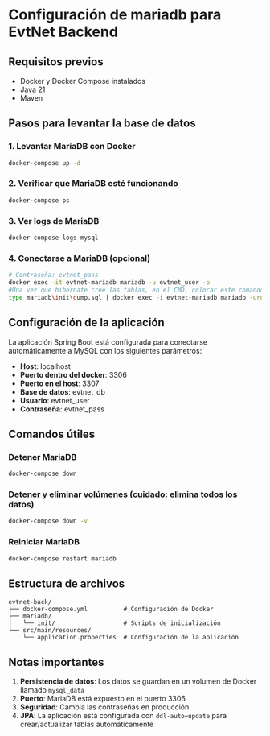 # Configuración de mariadb para EvtNet Backend

## Requisitos previos
- Docker y Docker Compose instalados
- Java 21
- Maven

## Pasos para levantar la base de datos

### 1. Levantar MariaDB con Docker
```bash
docker-compose up -d
```

### 2. Verificar que MariaDB esté funcionando
```bash
docker-compose ps
```

### 3. Ver logs de MariaDB
```bash
docker-compose logs mysql
```

### 4. Conectarse a MariaDB (opcional)
```bash
# Contraseña: evtnet_pass
docker exec -it evtnet-mariadb mariadb -u evtnet_user -p
#Una vez que hibernate cree las tablas, en el CMD, colocar este comando para cargar manualmente el dump con los datos con la carga inicial 
type mariadb\init\dump.sql | docker exec -i evtnet-mariadb mariadb -uroot -proot_pass evtnet_db
```

## Configuración de la aplicación

La aplicación Spring Boot está configurada para conectarse automáticamente a MySQL con los siguientes parámetros:

- **Host**: localhost
- **Puerto dentro del docker**: 3306 
- **Puerto en el host**: 3307
- **Base de datos**: evtnet_db
- **Usuario**: evtnet_user
- **Contraseña**: evtnet_pass

## Comandos útiles

### Detener MariaDB
```bash
docker-compose down
```

### Detener y eliminar volúmenes (cuidado: elimina todos los datos)
```bash
docker-compose down -v
```

### Reiniciar MariaDB
```bash
docker-compose restart mariadb
```

## Estructura de archivos

```
evtnet-back/
├── docker-compose.yml          # Configuración de Docker
├── mariadb/
│   └── init/                   # Scripts de inicialización
└── src/main/resources/
    └── application.properties  # Configuración de la aplicación
```

## Notas importantes

1. **Persistencia de datos**: Los datos se guardan en un volumen de Docker llamado `mysql_data`
2. **Puerto**: MariaDB está expuesto en el puerto 3306
3. **Seguridad**: Cambia las contraseñas en producción
4. **JPA**: La aplicación está configurada con `ddl-auto=update` para crear/actualizar tablas automáticamente 